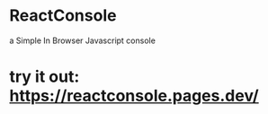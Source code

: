 # ReactConsole
a Simple In Browser Javascript console


# try it out: https://reactconsole.pages.dev/
